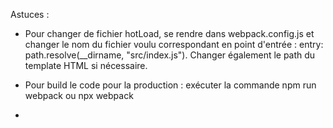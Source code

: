 Astuces : 

   - Pour changer de fichier hotLoad, se rendre dans webpack.config.js et changer le nom du fichier voulu correspondant en point d'entrée : entry: path.resolve(__dirname, "src/index.js").
   Changer également le path du template HTML si nécessaire.

   - Pour build le code pour la production : exécuter la commande npm run webpack ou npx webpack

   - 